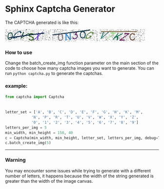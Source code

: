 # Sphinx Captcha Generator

The CAPTCHA generated is like this:

![1](https://github.com/davidpierre21/sphinx-captcha/raw/master/samples/0CVSX_a405.jpg)
![2](https://github.com/davidpierre21/sphinx-captcha/raw/master/samples/0N3OG_a404.jpg)
![3](https://github.com/davidpierre21/sphinx-captcha/raw/master/samples/V7KZC_a406.jpg)

### How to use
Change the batch_create_img function parameter on the main section of the code to choose how many captcha images you want to generate. You can run
```python captcha.py```   to generate the captchas.

### example:
```python
from captcha import Captcha


letter_set = ['A', 'B', 'C', 'D', 'E', 'F', 'G', 'H', 'K', 'M',
            'N', 'P', 'R', 'T', 'U', 'V', 'W', 'X', 'Y', 'Z',
            '0', '1', '2', '3', '4', '5', '6', '7', '8', '9']
letters_per_img = 5
min_width, min_height = 150, 40
c = Captcha(min_width, min_height, letter_set, letters_per_img, debug=True)
c.batch_create_img(5)
```
---

### Warning
You may encounter some issues while trying to generate with a different number of letters,
it happens because the width of the string generated is greater than the width of the image canvas. 
